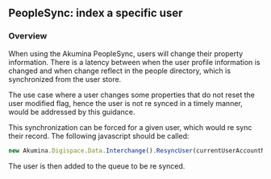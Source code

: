 ## PeopleSync: index a specific user

### Overview

When using the Akumina PeopleSync, users will change their property information. There is a latency between when the user profile information is changed and when change reflect in the people directory, which is synchronized from the user store.

The use case where a user changes some properties that do not reset the user modified flag, hence the user is not re synced in a timely manner, would be addressed by this guidance.

This synchronization can be forced for a given user, which would re sync their record. The following javascript should be called:

````Javascript
new Akumina.Digispace.Data.Interchange().ResyncUser(currentUserAccountName);
````

The user is then added to the queue to be re synced.
